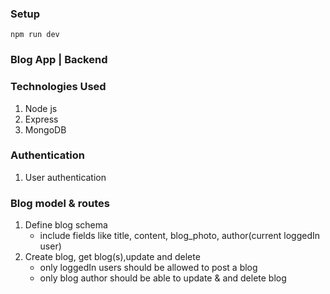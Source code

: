 ### Setup

    npm run dev

### Blog App | Backend

### Technologies Used

1. Node js
2. Express
3. MongoDB

<!-- Controllers -->

### Authentication

1. User authentication

### Blog model & routes

1. Define blog schema
    - include fields like title, content, blog_photo, author(current loggedIn user)
2. Create blog, get blog(s),update and delete
    - only loggedIn users should be allowed to post a blog
    - only blog author should be able to update & and delete blog
